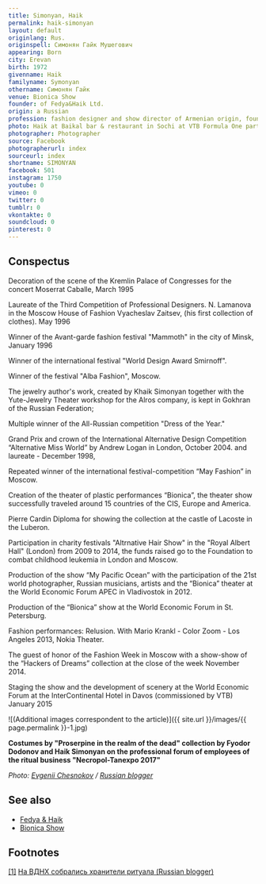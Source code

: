 ```yaml
---
title: Simonyan, Haik
permalink: haik-simonyan
layout: default
originlang: Rus.
originspell: Симонян Гайк Мушегович
appearing: Born
city: Erevan
birth: 1972
givenname: Haik
familyname: Symonyan
othername: Симонян Гайк
venue: Bionica Show
founder: of Fedya&Haik Ltd.
origin: a Russian
profession: fashion designer and show director of Armenian origin, founder of Fedya&Haik Ltd., working and living in Moscow. Haik actively promoting vegetarianism and yoga
photo: Haik at Baikal bar & restaurant in Sochi at VTB Formula One party
photographer: Photographer
source: Facebook
photographerurl: index
sourceurl: index
shortname: SIMONYAN
facebook: 501
instagram: 1750
youtube: 0
vimeo: 0
twitter: 0
tumblr: 0
vkontakte: 0
soundcloud: 0
pinterest: 0
---
```


## Сonspectus

Decoration of the scene of the Kremlin Palace of Congresses for the concert Moserrat Caballe, March 1995

Laureate of the Third Competition of Professional Designers. N. Lamanova in the Moscow House of Fashion Vyacheslav Zaitsev, (his first collection of clothes). May 1996

Winner of the Avant-garde fashion festival "Mammoth" in the city of Minsk, January 1996

Winner of the international festival "World Design Award Smirnoff".

Winner of the festival "Alba Fashion", Moscow.

The jewelry author's work, created by Khaik Simonyan together with the Yute-Jewelry Theater workshop for the Alros company, is kept in Gokhran of the Russian Federation;

Multiple winner of the All-Russian competition "Dress of the Year."

Grand Prix and crown of the International Alternative Design Competition “Alternative Miss World” by Andrew Logan in London, October 2004. and laureate - December 1998,

Repeated winner of the international festival-competition “May Fashion” in Moscow.

Creation of the theater of plastic performances “Bionica”, the theater show successfully traveled around 15 countries of the CIS, Europe and America.

Pierre Cardin Diploma for showing the collection at the castle of Lacoste in the Luberon.

Participation in charity festivals "Altrnative Hair Show" in the "Royal Albert Hall" (London) from 2009 to 2014, the funds raised go to the Foundation to combat childhood leukemia in London and Moscow.

Production of the show “My Pacific Ocean” with the participation of the 21st world photographer, Russian musicians, artists and the “Bionica” theater at the World Economic Forum APEC in Vladivostok in 2012.

Production of the “Bionica” show at the World Economic Forum in St. Petersburg.

Fashion performances: Relusion. With Mario Krankl - Color Zoom - Los Angeles 2013, Nokia Theater.

The guest of honor of the Fashion Week in Moscow with a show-show of the “Hackers of Dreams” collection at the close of the week November 2014.

Staging the show and the development of scenery at the World Economic Forum at the InterContinental Hotel in Davos (commissioned by VTB) January 2015

![(Additional images correspondent to the article)]({{ site.url }}/images/{{ page.permalink }}-1.jpg)

**Costumes by "Proserpine in the realm of the dead" collection by Fyodor Dodonov and Haik Simonyan on the professional forum of employees of the ritual business "Necropol-Tanexpo 2017"**

*Photo: [Evgenii Chesnokov](https://rblogger.ru/2017/10/26/na-vdnh-sobralis-hraniteli-rituala/) / [Russian blogger](https://rblogger.ru/2017/10/26/na-vdnh-sobralis-hraniteli-rituala/)*

## See also

+ [Fedya & Haik](index)
+ [Bionica Show](index)

## Footnotes

[[1]](#a1) <span id="f1"></span> [На ВДНХ собрались хранители ритуала (Russian blogger)](https://rblogger.ru/2017/10/26/na-vdnh-sobralis-hraniteli-rituala/)

